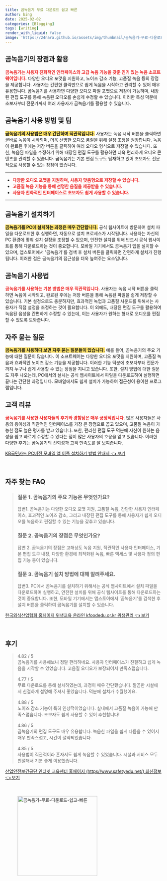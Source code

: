 ```yaml
---
title: 곰녹음기 무료 다운로드 쉽고 빠른
author: bing
date: 2025-02-02
categories: [Blogging]
tags: [writing]
render_with_liquid: false
image: 'https://24nara.github.io/assets/img/thumbnail/곰녹음기-무료-다운로드-쉽고-빠른.webp'
---
```



<h2 id='곰녹음기의 장점과 활용'>곰녹음기의 장점과 활용</h2>

<p><b><span style="color: #ee2323;">곰녹음기는 사용자 친화적인 인터페이스와 고급 녹음 기능을 갖춘 인기 있는 녹음 소프트웨어입니다.</span></b> 다양한 오디오 포맷을 지원하고, 노이즈 감소 기능, 고품질 녹음 등의 장점을 제공합니다. 사용자는 간편한 클릭만으로 쉽게 녹음을 시작하고 관리할 수 있어 매우 유용합니다. 곰녹음기를 사용하면 다양한 오디오 파일 포맷으로 저장이 가능하며, 내장된 편집 도구를 통해 녹음된 오디오를 손쉽게 수정할 수 있습니다. 이러한 특성 덕분에 초보자부터 전문가까지 여러 사용자가 곰녹음기를 활용할 수 있습니다.</p>

<h2 id='곰녹음기 사용 방법 및 팁'>곰녹음기 사용 방법 및 팁</h2>

<p><b><span style="background-color: #ffe066;">곰녹음기의 사용법은 매우 간단하며 직관적입니다.</span></b> 사용자는 녹음 시작 버튼을 클릭하면 곧바로 녹음이 시작되며, 더욱 선명한 오디오 품질을 위해 설정 조정을 권장합니다. 녹음이 완료된 후에는 저장 버튼을 클릭하여 여러 오디오 형식으로 저장할 수 있습니다. 또한, 녹음된 파일을 수정하기 위해 내장된 편집 도구를 활용하면 더욱 편리하게 오디오 콘텐츠를 관리할 수 있습니다. 곰녹음기는 기본 편집 도구도 탑재하고 있어 초보자도 전문적으로 사용할 수 있는 장점이 있습니다.</p>

<hr />

<ul>
    <li><b><span style="color: #ee2323;">다양한 오디오 포맷을 지원하며, 사용자 맞춤형으로 저장할 수 있습니다.</span></b></li>
    <li><b><span style="color: #ee2323;">고품질 녹음 기능을 통해 선명한 음질을 제공받을 수 있습니다.</span></b></li>
    <li><b><span style="color: #ee2323;">사용자 친화적인 인터페이스로 초보자도 쉽게 사용할 수 있습니다.</span></b></li>
</ul>

<hr />

<h2 id='곰녹음기 설치하기'>곰녹음기 설치하기</h2>

<p><b><span style="background-color: #ffe066;">곰녹음기를 PC에 설치하는 과정은 매우 간단합니다.</span></b> 공식 웹사이트에 방문하여 설치 파일을 다운로드한 후 실행하면, 자동으로 설치 프로세스가 시작됩니다. 사용자는 자신의 PC 환경에 맞춰 설치 설정을 조정할 수 있으며, 안전한 설치를 위해 반드시 공식 웹사이트를 통해 다운로드하는 것이 중요합니다. 모바일 기기에서도 곰녹음기 앱을 설치할 수 있으며, 앱스토어에서 '곰녹음기'를 검색 후 설치 버튼을 클릭하면 간편하게 설치가 진행됩니다. 이러한 점은 곰녹음기의 접근성을 더욱 높여주는 요소입니다.</p>

<h2 id='곰녹음기 사용법'>곰녹음기 사용법</h2>

<p><b><span style="color: #ee2323;">곰녹음기를 사용하는 기본 방법은 매우 직관적입니다.</span></b> 사용자는 녹음 시작 버튼을 클릭하면 녹음이 시작되고, 완료된 후에는 저장 버튼을 통해 녹음된 파일을 쉽게 저장할 수 있습니다. 기본 설정으로도 충분하지만, 효과적인 녹업과 고품질 사운드를 위해서는 사용자가 직접 설정을 조정하는 것이 필요합니다. 이 외에도, 내장된 편집 도구를 활용하여 녹음된 음성을 간편하게 수정할 수 있는데, 이는 사용자가 원하는 형태로 오디오를 편집할 수 있도록 도와줍니다.</p>

<h2 id='자주 묻는 질문'>자주 묻는 질문</h2>

<p><b><span style="background-color: #ffe066;">곰녹음기를 사용하다 보면 자주 묻는 질문들이 있습니다.</span></b> 예를 들어, 곰녹음기의 주요 기능에 대한 질문이 많습니다. 이 소프트웨어는 다양한 오디오 포맷을 지원하며, 고품질 녹음과 효과적인 노이즈 감소 기능을 제공합니다. 이러한 기능 덕분에 초보자부터 전문가까지 누구나 쉽게 사용할 수 있는 장점을 지니고 있습니다. 또한, 설치 방법에 대한 질문도 자주 나오는데, PC에서의 설치는 공식 웹사이트에서 파일을 다운로드하여 실행하면 끝나는 간단한 과정입니다. 모바일에서도 쉽게 설치가 가능하여 접근성이 용이한 프로그램입니다.</p>

<h2 id='고객 리뷰'>고객 리뷰</h2>

<p><b><span style="color: #ee2323;">곰녹음기를 사용한 사용자들의 후기와 경험담은 매우 긍정적입니다.</span></b> 많은 사용자들은 사용의 용이성과 직관적인 인터페이스를 가장 큰 장점으로 꼽고 있으며, 고품질 녹음이 가능한 점도 높은 평가를 받고 있습니다. 또한, 편리한 편집 도구 덕분에 자신이 원하는 음성을 쉽고 빠르게 수정할 수 있다는 점이 많은 사용자의 호응을 얻고 있습니다. 이러한 다양한 후기는 곰녹음기의 신뢰성과 고객 만족도를 잘 보여줍니다.</p>


<p><a class="click-button" title="KB국민카드 PC버전 모바일 앱 어플 설치하기 방법 안내서" href="https://24nara.github.io/posts/KB%EA%B5%AD%EB%AF%BC%EC%B9%B4%EB%93%9C-PC%EB%B2%84%EC%A0%84-%EB%AA%A8%EB%B0%94%EC%9D%BC-%EC%95%B1-%EC%96%B4%ED%94%8C-%EC%84%A4%EC%B9%98%ED%95%98%EA%B8%B0-%EB%B0%A9%EB%B2%95-%EC%95%88%EB%82%B4%EC%84%9C/" rel="dofollow">KB국민카드 PC버전 모바일 앱 어플 설치하기 방법 안내서 👈 보기</a></p><br>
<h2 id='자주_찾는_FAQ'>자주 찾는 FAQ</h2>
<div itemscope="" itemtype="https://schema.org/FAQPage"> 
<blockquote> 
<div itemscope="" itemprop="mainEntity" itemtype="https://schema.org/Question"> 
<h3 itemprop="name">질문 1. 곰녹음기의 주요 기능은 무엇인가요?</h3> 
<div itemscope="" itemprop="acceptedAnswer" itemtype="https://schema.org/Answer"> 
<span itemprop="text"> 
<p>답변1. 곰녹음기는 다양한 오디오 포맷 지원, 고품질 녹음, 간단한 사용자 인터페이스, 효과적인 노이즈 감소, 그리고 내장된 편집 도구를 통해 사용자가 쉽게 오디오를 녹음하고 편집할 수 있는 기능을 갖추고 있습니다.</p> 
</span> 
</div> 
</div> 

<div itemscope="" itemprop="mainEntity" itemtype="https://schema.org/Question"> 
<h3 itemprop="name">질문 2. 곰녹음기의 장점은 무엇인가요?</h3> 
<div itemscope="" itemprop="acceptedAnswer" itemtype="https://schema.org/Answer"> 
<span itemprop="text"> 
<p>답변 2. 곰녹음기의 장점은 고해상도 녹음 지원, 직관적인 사용자 인터페이스, 기본 편집 도구 내장, 다양한 환경에 최적화된 녹음, 빠른 액세스 및 사용자 정의 편집 기능 등이 있습니다.</p> 
</span> 
</div> 
</div> 

<div itemscope="" itemprop="mainEntity" itemtype="https://schema.org/Question"> 
<h3 itemprop="name">질문 3. 곰녹음기 설치 방법에 대해 알려주세요.</h3> 
<div itemscope="" itemprop="acceptedAnswer" itemtype="https://schema.org/Answer"> 
<span itemprop="text"> 
<p>답변3. PC에서 곰녹음기를 설치하기 위해서는 공식 웹사이트에서 설치 파일을 다운로드하여 실행하고, 안전한 설치를 위해 공식 웹사이트를 통해 다운로드하는 것이 중요합니다. 또한, 모바일 기기에서는 앱스토어에서 '곰녹음기'를 검색한 후 설치 버튼을 클릭하여 곰녹음기를 설치할 수 있습니다.</p> 
</span> 
</div> 
</div> 
</blockquote> 
</div>
<p><a class="click-button" title="한국외식산업협회 홈페이지 위생교육 온라인 kfoodedu.or.kr 위생관리" href="https://24nara.github.io/posts/%ED%95%9C%EA%B5%AD%EC%99%B8%EC%8B%9D%EC%82%B0%EC%97%85%ED%98%91%ED%9A%8C-%ED%99%88%ED%8E%98%EC%9D%B4%EC%A7%80-%EC%9C%84%EC%83%9D%EA%B5%90%EC%9C%A1-%EC%98%A8%EB%9D%BC%EC%9D%B8-kfoodedu.or.kr-%EC%9C%84%EC%83%9D%EA%B4%80%EB%A6%AC/" rel="dofollow">한국외식산업협회 홈페이지 위생교육 온라인 kfoodedu.or.kr 위생관리 👈 보기</a></p><br>
<h2 id='후기'>후기</h2>
<div itemscope itemtype="https://schema.org/Product">
  <blockquote>
  <div itemprop="review" itemscope itemtype="https://schema.org/Review">
      <div itemprop="reviewRating" itemscope itemtype="https://schema.org/Rating"> <span itemprop="ratingValue">4.82</span> / <span itemprop="bestRating">5</span> </div>
      <span itemprop="reviewBody">곰녹음기를 사용해보니 정말 편리하네요. 사용자 인터페이스가 친절하고 쉽게 녹음을 시작할 수 있었습니다. 고음질 오디오가 보장되어서 만족스럽습니다.</span>
  </div>
  <br>
  <div itemprop="review" itemscope itemtype="https://schema.org/Review">
      <div itemprop="reviewRating" itemscope itemtype="https://schema.org/Rating"> <span itemprop="ratingValue">4.77</span> / <span itemprop="bestRating">5</span> </div>
      <span itemprop="reviewBody">무료 다운로드를 통해 설치하였는데, 과정이 매우 간단했습니다. 깔끔한 시설에서 친절하게 설명해 주셔서 좋았습니다. 덕분에 설치가 수월했어요.</span>
  </div>
  <br>
  <div itemprop="review" itemscope itemtype="https://schema.org/Review">
      <div itemprop="reviewRating" itemscope itemtype="https://schema.org/Rating"> <span itemprop="ratingValue">4.88</span> / <span itemprop="bestRating">5</span> </div>
      <span itemprop="reviewBody">노이즈 감소 기능이 특히 인상적이었습니다. 실내에서 고품질 녹음이 가능해 만족스럽습니다. 초보자도 쉽게 사용할 수 있어 추천합니다!</span>
  </div>
  <br>
  <div itemprop="review" itemscope itemtype="https://schema.org/Review">
      <div itemprop="reviewRating" itemscope itemtype="https://schema.org/Rating"> <span itemprop="ratingValue">4.86</span> / <span itemprop="bestRating">5</span> </div>
      <span itemprop="reviewBody">곰녹음기의 편집 도구도 매우 유용합니다. 녹음한 파일을 쉽게 다듬을 수 있어서 매우 만족스럽고, 시간이 절약되었습니다.</span>
  </div>
  <br>
  <div itemprop="review" itemscope itemtype="https://schema.org/Review">
      <div itemprop="reviewRating" itemscope itemtype="https://schema.org/Rating"> <span itemprop="ratingValue">4.85</span> / <span itemprop="bestRating">5</span> </div>
      <span itemprop="reviewBody">사용법이 직관적이라 혼자서도 쉽게 녹음할 수 있었습니다. 시설과 서비스 모두 친절해서 기분 좋게 이용했습니다.</span>
  </div>
  </blockquote>
</div>
<p><a class="click-button" title="산업안전보건공단 인터넷 교육센터 홈페이지 (https//www.safetyedu.net/) 최신정보" href="https://24nara.github.io/posts/%EC%82%B0%EC%97%85%EC%95%88%EC%A0%84%EB%B3%B4%EA%B1%B4%EA%B3%B5%EB%8B%A8-%EC%9D%B8%ED%84%B0%EB%84%B7-%EA%B5%90%EC%9C%A1%EC%84%BC%ED%84%B0-%ED%99%88%ED%8E%98%EC%9D%B4%EC%A7%80-(httpswww.safetyedu.net)-%EC%B5%9C%EC%8B%A0%EC%A0%95%EB%B3%B4/" rel="dofollow">산업안전보건공단 인터넷 교육센터 홈페이지 (https//www.safetyedu.net/) 최신정보 👈 보기</a></p><br>
<figure class="image"><img src="https://24nara.github.io/assets/img/thumbnail/곰녹음기-무료-다운로드-쉽고-빠른.webp" alt="곰녹음기-무료-다운로드-쉽고-빠른" width="256" height="256"></figure>